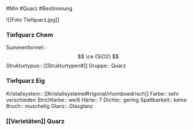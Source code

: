 #Min #Quarz #Bestimmung 

![[Foto Tiefquarz.jpg]]
<!--ID: 1705934303199-->


### Tiefquarz Chem

Summenformel:: $$ \ce {SiO2} $$
Strukturtypus:: [[Strukturtypen#]]
Gruppe:: Quarz
<!--ID: 1705934303204-->


### Tiefquarz Eig

Kristallsystem:: [[Kristallsysteme#trigonal/rhomboedrisch]]
Farbe:: sehr verschieden
Strichfarbe:: weiß
Härte:: 7
Dichte:: gering
Spaltbarkeit:: keine
Bruch:: muschelig
Glanz:: Glasglanz
<!--ID: 1705934303208-->


### [[Varietäten]] Quarz

